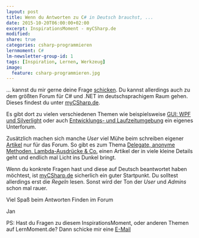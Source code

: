 ```yaml
---
layout: post
title: Wenn du Antworten zu C# in Deutsch brauchst, ...
date: 2015-10-20T06:00:00+02:00
excerpt: InspirationsMoment - myCSharp.de
modified:
share: true
categories: csharp-programmieren
lernmoment: C#
lm-newsletter-group-id: 1
tags: [Inspiration, Lernen, Werkzeug]
image:
  feature: csharp-programmieren.jpg
---
```


... kannst du mir gerne deine Frage [schicken](jan@lernmoment.de). Du kannst allerdings auch zu dem größten Forum für C# und .NET im deutschsprachigem Raum gehen. Dieses findest du unter [myCSharp.de](http://www.mycsharp.de).

Es gibt dort zu vielen verschiedenen Themen wie beispielsweise [GUI: WPF und Silverlight](http://www.mycsharp.de/wbb2/board.php?boardid=85) oder auch [Entwicklungs- und Laufzeitumgebung](http://www.mycsharp.de/wbb2/board.php?boardid=50) ein eigenes Unterforum.

Zusätzlich machen sich manche *User* viel Mühe beim schreiben eigener [Artikel](http://www.mycsharp.de/wbb2/board.php?boardid=69) nur für das Forum. So gibt es zum Thema [Delegate, anonyme Methoden, Lambda-Ausdrücke & Co.](http://www.mycsharp.de/wbb2/thread.php?threadid=74181) einen Artikel der in viele kleine Details geht und endlich mal Licht ins Dunkel bringt.

Wenn du konkrete Fragen hast und diese auf Deutsch beantwortet haben möchtest, ist [myCSharp.de](www.mycsharp.de) sicherlich ein guter Startpunkt. Du solltest allerdings erst die *Regeln* lesen. Sonst wird der Ton der *User* und *Admins* schon mal rauer.

Viel Spaß beim Antworten Finden im Forum

Jan


PS: Hast du Fragen zu diesem InspirationsMoment, oder anderen Themen auf LernMoment.de? Dann schicke mir eine [E-Mail](mailto:jan@lernmoment.de)
